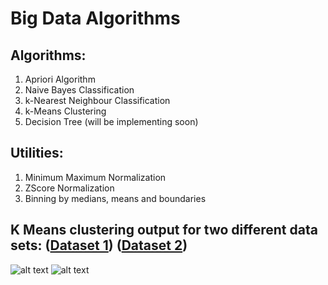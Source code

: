 # Big Data Algorithms

## Algorithms:
  1) Apriori Algorithm
  2) Naive Bayes Classification
  3) k-Nearest Neighbour Classification
  4) k-Means Clustering
  5) Decision Tree (will be implementing soon)

## Utilities:
  1) Minimum Maximum Normalization
  2) ZScore Normalization
  3) Binning by medians, means and boundaries

## K Means clustering output for two different data sets: (<a href="https://github.com/karankharecha/Big_Data_Algorithms/blob/master/datasets/knn_clustering_test_1.csv">Dataset 1</a>) (<a href="https://github.com/karankharecha/Big_Data_Algorithms/blob/master/datasets/knn_clustering_test_2.csv">Dataset 2</a>)

![alt text](https://raw.githubusercontent.com/karankharecha/Big_Data_Algorithms/master/output_files/knn_clustering_test_1.png)
![alt text](https://raw.githubusercontent.com/karankharecha/Big_Data_Algorithms/master/output_files/knn_clustering_test_2.png)
